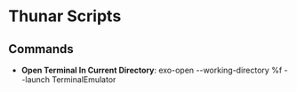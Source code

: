 # Thunar Scripts

## Commands

- **Open Terminal In Current Directory**: <command>exo-open --working-directory %f --launch TerminalEmulator</command>
